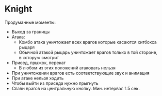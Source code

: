 # Knight

Продуманные моменты:
- Выход за границы
- Атака:
  - Комбо атака уничтожает всех врагов которые касаются хитбокса рыцаря
  - Обычной атакой рыцарь уничтожает врагов только в той стороне, в которую смотрит
- Присед, прыжок, перекат
  - В любом из этих положений атаковать нельзя
- При уничтожении врагов есть соответствующие звук и анимация
- При атаке нельзя ходить
- Чтобы выйти из приседа нужно прыгнуть
- Спавн врагов на центральную кнопку. Мин. интервал 1.5 сек.
